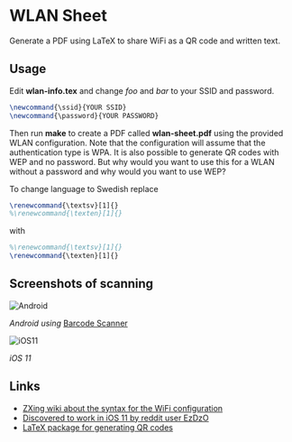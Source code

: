 # WLAN Sheet
Generate a PDF using LaTeX to share WiFi as a QR code and written text.

## Usage
Edit **wlan-info.tex** and change _foo_ and _bar_ to your SSID and password.

```latex
\newcommand{\ssid}{YOUR SSID}
\newcommand{\password}{YOUR PASSWORD}

```

Then run **make** to create a PDF called **wlan-sheet.pdf** using the provided WLAN configuration.
Note that the configuration will assume that the authentication type is WPA. It is also possible to generate QR codes with WEP and no password. But why would you want to use this for a WLAN without a password and why would you want to use WEP?

To change language to Swedish replace

```latex
\renewcommand{\textsv}[1]{}
%\renewcommand{\texten}[1]{}
```

with

```latex
%\renewcommand{\textsv}[1]{}
\renewcommand{\texten}[1]{}
```

## Screenshots of scanning
![Android](https://i.kinja-img.com/gawker-media/image/upload/s--lDBZPX-Y--/c_fit,fl_progressive,q_80,w_636/18hkrahwuw9gojpg.jpg)

_Android using_ [Barcode Scanner](https://play.google.com/store/apps/details?id=com.google.zxing.client.android)

![iOS11](https://i.redd.it/seqr6svcbm2z.jpg)

_iOS 11_

## Links
* [ZXing wiki about the syntax for the WiFi configuration](https://github.com/zxing/zxing/wiki/Barcode-Contents#wifi-network-config-android)
* [Discovered to work in iOS 11 by reddit user EzDzO](https://www.reddit.com/r/iOSBeta/comments/6g88v6/feature_if_you_scan_the_qr_code_of_your_wifi_name/)
* [LaTeX package for generating QR codes](https://www.ctan.org/pkg/qrcode)
